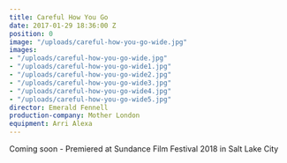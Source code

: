 ```yaml
---
title: Careful How You Go
date: 2017-01-29 18:36:00 Z
position: 0
image: "/uploads/careful-how-you-go-wide.jpg"
images:
- "/uploads/careful-how-you-go-wide.jpg"
- "/uploads/careful-how-you-go-wide1.jpg"
- "/uploads/careful-how-you-go-wide2.jpg"
- "/uploads/careful-how-you-go-wide3.jpg"
- "/uploads/careful-how-you-go-wide4.jpg"
- "/uploads/careful-how-you-go-wide5.jpg"
director: Emerald Fennell
production-company: Mother London
equipment: Arri Alexa
---
```


Coming soon - Premiered at Sundance Film Festival 2018 in Salt Lake City